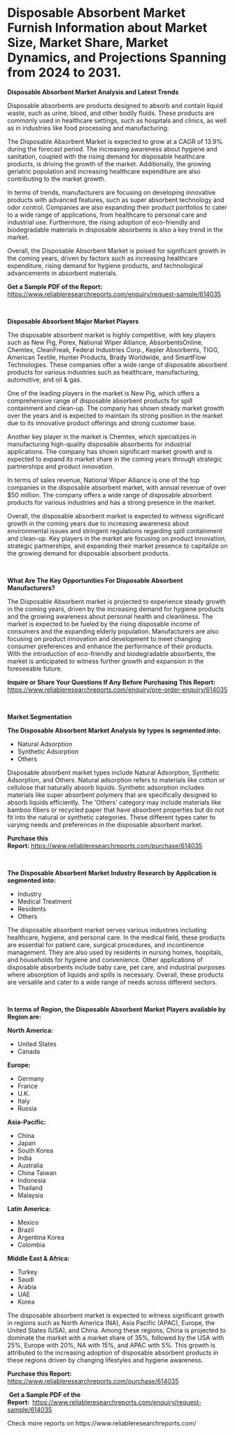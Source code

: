 <p><h1>Disposable Absorbent Market Furnish Information about Market Size, Market Share, Market Dynamics, and Projections Spanning from 2024 to 2031.</h1></p><p><strong>Disposable Absorbent Market Analysis and Latest Trends</strong></p>
<p><p>Disposable absorbents are products designed to absorb and contain liquid waste, such as urine, blood, and other bodily fluids. These products are commonly used in healthcare settings, such as hospitals and clinics, as well as in industries like food processing and manufacturing.</p><p>The Disposable Absorbent Market is expected to grow at a CAGR of 13.9% during the forecast period. The increasing awareness about hygiene and sanitation, coupled with the rising demand for disposable healthcare products, is driving the growth of the market. Additionally, the growing geriatric population and increasing healthcare expenditure are also contributing to the market growth.</p><p>In terms of trends, manufacturers are focusing on developing innovative products with advanced features, such as super absorbent technology and odor control. Companies are also expanding their product portfolios to cater to a wide range of applications, from healthcare to personal care and industrial use. Furthermore, the rising adoption of eco-friendly and biodegradable materials in disposable absorbents is also a key trend in the market.</p><p>Overall, the Disposable Absorbent Market is poised for significant growth in the coming years, driven by factors such as increasing healthcare expenditure, rising demand for hygiene products, and technological advancements in absorbent materials.</p></p>
<p><strong>Get a Sample PDF of the Report:&nbsp;</strong> <a href="https://www.reliableresearchreports.com/enquiry/request-sample/614035">https://www.reliableresearchreports.com/enquiry/request-sample/614035</a></p>
<p>&nbsp;</p>
<p><strong>Disposable Absorbent Major Market Players</strong></p>
<p><p>The disposable absorbent market is highly competitive, with key players such as New Pig, Porex, National Wiper Alliance, AbsorbentsOnline, Chemtex, CleanFreak, Federal Industries Corp., Kepler Absorbents, TIGG, American Textile, Hunter Products, Brady Worldwide, and SmartFlow Technologies. These companies offer a wide range of disposable absorbent products for various industries such as healthcare, manufacturing, automotive, and oil & gas.</p><p>One of the leading players in the market is New Pig, which offers a comprehensive range of disposable absorbent products for spill containment and clean-up. The company has shown steady market growth over the years and is expected to maintain its strong position in the market due to its innovative product offerings and strong customer base.</p><p>Another key player in the market is Chemtex, which specializes in manufacturing high-quality disposable absorbents for industrial applications. The company has shown significant market growth and is expected to expand its market share in the coming years through strategic partnerships and product innovation.</p><p>In terms of sales revenue, National Wiper Alliance is one of the top companies in the disposable absorbent market, with annual revenue of over $50 million. The company offers a wide range of disposable absorbent products for various industries and has a strong presence in the market.</p><p>Overall, the disposable absorbent market is expected to witness significant growth in the coming years due to increasing awareness about environmental issues and stringent regulations regarding spill containment and clean-up. Key players in the market are focusing on product innovation, strategic partnerships, and expanding their market presence to capitalize on the growing demand for disposable absorbent products.</p></p>
<p>&nbsp;</p>
<p><strong>What Are The Key Opportunities For Disposable Absorbent Manufacturers?</strong></p>
<p><p>The Disposable Absorbent market is projected to experience steady growth in the coming years, driven by the increasing demand for hygiene products and the growing awareness about personal health and cleanliness. The market is expected to be fueled by the rising disposable income of consumers and the expanding elderly population. Manufacturers are also focusing on product innovation and development to meet changing consumer preferences and enhance the performance of their products. With the introduction of eco-friendly and biodegradable absorbents, the market is anticipated to witness further growth and expansion in the foreseeable future.</p></p>
<p><strong>Inquire or Share Your Questions If Any Before Purchasing This Report:</strong> <a href="https://www.reliableresearchreports.com/enquiry/pre-order-enquiry/614035">https://www.reliableresearchreports.com/enquiry/pre-order-enquiry/614035</a></p>
<p>&nbsp;</p>
<p><strong>Market Segmentation</strong></p>
<p><strong>The Disposable Absorbent Market Analysis by types is segmented into:</strong></p>
<p><ul><li>Natural Adsorption</li><li>Synthetic Adsorption</li><li>Others</li></ul></p>
<p><p>Disposable absorbent market types include Natural Adsorption, Synthetic Adsorption, and Others. Natural adsorption refers to materials like cotton or cellulose that naturally absorb liquids. Synthetic adsorption includes materials like super absorbent polymers that are specifically designed to absorb liquids efficiently. The 'Others' category may include materials like bamboo fibers or recycled paper that have absorbent properties but do not fit into the natural or synthetic categories. These different types cater to varying needs and preferences in the disposable absorbent market.</p></p>
<p><strong>Purchase this Report:&nbsp;</strong><a href="https://www.reliableresearchreports.com/purchase/614035">https://www.reliableresearchreports.com/purchase/614035</a></p>
<p>&nbsp;</p>
<p><strong>The Disposable Absorbent Market Industry Research by Application is segmented into:</strong></p>
<p><ul><li>Industry</li><li>Medical Treatment</li><li>Residents</li><li>Others</li></ul></p>
<p><p>The disposable absorbent market serves various industries including healthcare, hygiene, and personal care. In the medical field, these products are essential for patient care, surgical procedures, and incontinence management. They are also used by residents in nursing homes, hospitals, and households for hygiene and convenience. Other applications of disposable absorbents include baby care, pet care, and industrial purposes where absorption of liquids and spills is necessary. Overall, these products are versatile and cater to a wide range of needs across different sectors.</p></p>
<p>&nbsp;</p>
<p><strong>In terms of Region, the Disposable Absorbent Market Players available by Region are:</strong></p>
<p>
    <p> <strong> North America: </strong>
        <ul>
            <li>United States</li>
            <li>Canada</li>
        </ul>
        </p> 
    <p> <strong> Europe: </strong>
        <ul>
            <li>Germany</li>
            <li>France</li>
            <li>U.K.</li>
            <li>Italy</li>
            <li>Russia</li>
        </ul>
        </p> 
    <p> <strong> Asia-Pacific: </strong>
        <ul>
            <li>China</li>
            <li>Japan</li>
            <li>South Korea</li>
            <li>India</li>
            <li>Australia</li>
            <li>China Taiwan</li>
            <li>Indonesia</li>
            <li>Thailand</li>
            <li>Malaysia</li>
        </ul>
        </p> 
    <p> <strong> Latin America: </strong>
        <ul>
            <li>Mexico</li>
            <li>Brazil</li>
            <li>Argentina Korea</li>
            <li>Colombia</li>
        </ul>
        </p> 
    <p> <strong> Middle East & Africa: </strong>
        <ul>
            <li>Turkey</li>
            <li>Saudi</li>
            <li>Arabia</li>
            <li>UAE</li>
            <li>Korea</li>
        </ul>
    </p>
    </p>
<p><p>The disposable absorbent market is expected to witness significant growth in regions such as North America (NA), Asia Pacific (APAC), Europe, the United States (USA), and China. Among these regions, China is projected to dominate the market with a market share of 35%, followed by the USA with 25%, Europe with 20%, NA with 15%, and APAC with 5%. This growth is attributed to the increasing adoption of disposable absorbent products in these regions driven by changing lifestyles and hygiene awareness.</p></p>
<p><strong>Purchase this Report: </strong><a href="https://www.reliableresearchreports.com/purchase/614035">https://www.reliableresearchreports.com/purchase/614035</a></p>
<p>&nbsp;<strong>Get a Sample PDF of the Report:&nbsp;&nbsp;</strong><a href="https://www.reliableresearchreports.com/enquiry/request-sample/614035">https://www.reliableresearchreports.com/enquiry/request-sample/614035</a></p>
<p><strong></strong></p>
<p>Check more reports on https://www.reliableresearchreports.com/</p>